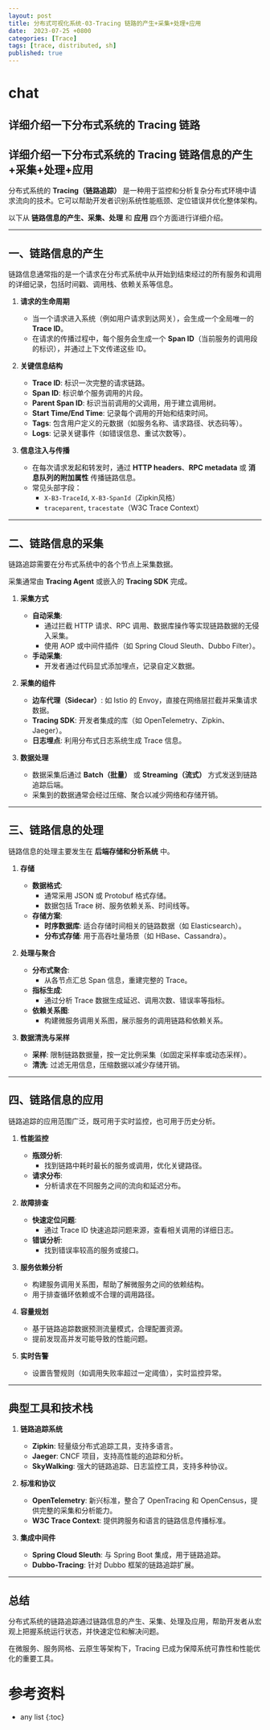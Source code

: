 ```yaml
---
layout: post
title: 分布式可视化系统-03-Tracing 链路的产生+采集+处理+应用
date:  2023-07-25 +0800
categories: [Trace]
tags: [trace, distributed, sh]
published: true
---
```


# chat

## 详细介绍一下分布式系统的 Tracing 链路

## 详细介绍一下分布式系统的 Tracing 链路信息的产生+采集+处理+应用

分布式系统的 **Tracing（链路追踪）** 是一种用于监控和分析复杂分布式环境中请求流向的技术。它可以帮助开发者识别系统性能瓶颈、定位错误并优化整体架构。

以下从 **链路信息的产生、采集、处理** 和 **应用** 四个方面进行详细介绍。

---

## 一、链路信息的产生

链路信息通常指的是一个请求在分布式系统中从开始到结束经过的所有服务和调用的详细记录，包括时间戳、调用栈、依赖关系等信息。

1. **请求的生命周期**
   - 当一个请求进入系统（例如用户请求到达网关），会生成一个全局唯一的 **Trace ID**。
   - 在请求的传播过程中，每个服务会生成一个 **Span ID**（当前服务的调用段的标识），并通过上下文传递这些 ID。

2. **关键信息结构**
   - **Trace ID**: 标识一次完整的请求链路。
   - **Span ID**: 标识单个服务调用的片段。
   - **Parent Span ID**: 标识当前调用的父调用，用于建立调用树。
   - **Start Time/End Time**: 记录每个调用的开始和结束时间。
   - **Tags**: 包含用户定义的元数据（如服务名称、请求路径、状态码等）。
   - **Logs**: 记录关键事件（如错误信息、重试次数等）。

3. **信息注入与传播**
   - 在每次请求发起和转发时，通过 **HTTP headers**、**RPC metadata** 或 **消息队列的附加属性** 传播链路信息。
   - 常见头部字段：
     - `X-B3-TraceId`, `X-B3-SpanId`（Zipkin风格）
     - `traceparent`, `tracestate`（W3C Trace Context）

---

## 二、链路信息的采集

链路追踪需要在分布式系统中的各个节点上采集数据。

采集通常由 **Tracing Agent** 或嵌入的 **Tracing SDK** 完成。

1. **采集方式**
   - **自动采集**:
     - 通过拦截 HTTP 请求、RPC 调用、数据库操作等实现链路数据的无侵入采集。
     - 使用 AOP 或中间件插件（如 Spring Cloud Sleuth、Dubbo Filter）。
   - **手动采集**:
     - 开发者通过代码显式添加埋点，记录自定义数据。

2. **采集的组件**
   - **边车代理（Sidecar）**: 如 Istio 的 Envoy，直接在网络层拦截并采集请求数据。
   - **Tracing SDK**: 开发者集成的库（如 OpenTelemetry、Zipkin、Jaeger）。
   - **日志埋点**: 利用分布式日志系统生成 Trace 信息。

3. **数据处理**
   - 数据采集后通过 **Batch（批量）** 或 **Streaming（流式）** 方式发送到链路追踪后端。
   - 采集到的数据通常会经过压缩、聚合以减少网络和存储开销。

---

## 三、链路信息的处理

链路信息的处理主要发生在 **后端存储和分析系统** 中。

1. **存储**
   - **数据格式**:
     - 通常采用 JSON 或 Protobuf 格式存储。
     - 数据包括 Trace 树、服务依赖关系、时间线等。
   - **存储方案**:
     - **时序数据库**: 适合存储时间相关的链路数据（如 Elasticsearch）。
     - **分布式存储**: 用于高吞吐量场景（如 HBase、Cassandra）。
   
2. **处理与聚合**
   - **分布式聚合**:
     - 从各节点汇总 Span 信息，重建完整的 Trace。
   - **指标生成**:
     - 通过分析 Trace 数据生成延迟、调用次数、错误率等指标。
   - **依赖关系图**:
     - 构建微服务调用关系图，展示服务的调用链路和依赖关系。

3. **数据清洗与采样**
   - **采样**: 限制链路数据量，按一定比例采集（如固定采样率或动态采样）。
   - **清洗**: 过滤无用信息，压缩数据以减少存储开销。

---

## 四、链路信息的应用

链路追踪的应用范围广泛，既可用于实时监控，也可用于历史分析。

1. **性能监控**
   - **瓶颈分析**:
     - 找到链路中耗时最长的服务或调用，优化关键路径。
   - **请求分布**:
     - 分析请求在不同服务之间的流向和延迟分布。

2. **故障排查**
   - **快速定位问题**:
     - 通过 Trace ID 快速追踪问题来源，查看相关调用的详细日志。
   - **错误分析**:
     - 找到错误率较高的服务或接口。

3. **服务依赖分析**
   - 构建服务调用关系图，帮助了解微服务之间的依赖结构。
   - 用于排查循环依赖或不合理的调用路径。

4. **容量规划**
   - 基于链路追踪数据预测流量模式，合理配置资源。
   - 提前发现高并发可能导致的性能问题。

5. **实时告警**
   - 设置告警规则（如调用失败率超过一定阈值），实时监控异常。

---

## 典型工具和技术栈

1. **链路追踪系统**
   - **Zipkin**: 轻量级分布式追踪工具，支持多语言。
   - **Jaeger**: CNCF 项目，支持高性能的追踪和分析。
   - **SkyWalking**: 强大的链路追踪、日志监控工具，支持多种协议。

2. **标准和协议**
   - **OpenTelemetry**: 新兴标准，整合了 OpenTracing 和 OpenCensus，提供完整的采集和分析能力。
   - **W3C Trace Context**: 提供跨服务和语言的链路信息传播标准。

3. **集成中间件**
   - **Spring Cloud Sleuth**: 与 Spring Boot 集成，用于链路追踪。
   - **Dubbo-Tracing**: 针对 Dubbo 框架的链路追踪扩展。

---

## 总结

分布式系统的链路追踪通过链路信息的产生、采集、处理及应用，帮助开发者从宏观上把握系统运行状态，并快速定位和解决问题。

在微服务、服务网格、云原生等架构下，Tracing 已成为保障系统可靠性和性能优化的重要工具。

# 参考资料

* any list
{:toc}